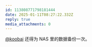 ```yaml
---
id: 113808771798181444
date: 2025-01-11T08:27:22.332Z
reply: true
media_attachments: 0
---
```


[@koobai](https://mastodon.social/@koobai) 还得为 NAS 里的数据备份一次。

